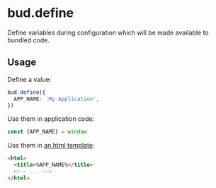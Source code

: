 # bud.define

Define variables during configuration which will be made available to bundled code.

## Usage

Define a value:

```ts
bud.define({
  APP_NAME: 'My Application',
})
```

Use them in application code:

```ts
const {APP_NAME} = window
```

Use them in [an html template](/docs/bud.template):

```html
<html>
  <title>%APP_NAME%</title>
  <!-- ... -->
</html>
```
